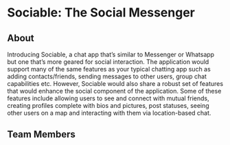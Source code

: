 # Sociable: The Social Messenger

## About
Introducing Sociable, a chat app that’s similar to Messenger or Whatsapp but one that’s more geared for social interaction. The application would support many of the same features as your typical chatting app such as adding contacts/friends, sending messages to other users, group chat capabilities etc. However, Sociable would also share a robust set of features that would enhance the social component of the application. Some of these features include allowing users to see and connect with mutual friends, creating profiles complete with bios and pictures, post statuses, seeing other users on a map and interacting with them via location-based chat. 

## Team Members

